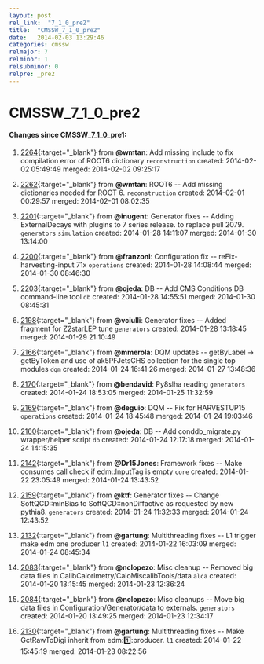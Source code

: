 ```yaml
---
layout: post
rel_link:  "7_1_0_pre2"
title:  "CMSSW_7_1_0_pre2"
date:   2014-02-03 13:29:46
categories: cmssw
relmajor: 7
relminor: 1
relsubminor: 0
relpre: _pre2
---
```


# CMSSW_7_1_0_pre2
#### Changes since CMSSW_7_1_0_pre1:

1. [2264](http://github.com/cms-sw/cmssw/pull/2264){:target="_blank"}  from **@wmtan**: Add missing include to fix compilation error of ROOT6 dictionary `reconstruction`  created: 2014-02-02 05:49:49 merged: 2014-02-02 09:25:17

2. [2262](http://github.com/cms-sw/cmssw/pull/2262){:target="_blank"}  from **@wmtan**: ROOT6 -- Add missing dictionaries needed for ROOT 6. `reconstruction`  created: 2014-02-01 00:29:57 merged: 2014-02-01 08:02:35

3. [2201](http://github.com/cms-sw/cmssw/pull/2201){:target="_blank"}  from **@inugent**: Generator fixes -- Adding ExternalDecays with plugins to 7 series release. to replace pull 2079. `generators`  `simulation`  created: 2014-01-28 14:11:07 merged: 2014-01-30 13:14:00

4. [2200](http://github.com/cms-sw/cmssw/pull/2200){:target="_blank"}  from **@franzoni**: Configuration fix -- reFix-harvesting-input 71x `operations`  created: 2014-01-28 14:08:44 merged: 2014-01-30 08:46:30

5. [2203](http://github.com/cms-sw/cmssw/pull/2203){:target="_blank"}  from **@ojeda**: DB -- Add CMS Conditions DB command-line tool `db`  created: 2014-01-28 14:55:51 merged: 2014-01-30 08:45:31

6. [2198](http://github.com/cms-sw/cmssw/pull/2198){:target="_blank"}  from **@vciulli**: Generator fixes -- Added fragment for Z2starLEP tune `generators`  created: 2014-01-28 13:18:45 merged: 2014-01-29 21:10:49

7. [2166](http://github.com/cms-sw/cmssw/pull/2166){:target="_blank"}  from **@mmerola**: DQM updates -- getByLabel -> getByToken and use of ak5PFJetsCHS collection for the single top modules `dqm`  created: 2014-01-24 16:41:26 merged: 2014-01-27 13:48:36

8. [2170](http://github.com/cms-sw/cmssw/pull/2170){:target="_blank"}  from **@bendavid**: Py8slha reading `generators`  created: 2014-01-24 18:53:05 merged: 2014-01-25 11:32:59

9. [2169](http://github.com/cms-sw/cmssw/pull/2169){:target="_blank"}  from **@deguio**: DQM -- Fix for HARVESTUP15 `operations`  created: 2014-01-24 18:45:48 merged: 2014-01-24 19:03:46

10. [2160](http://github.com/cms-sw/cmssw/pull/2160){:target="_blank"}  from **@ojeda**: DB -- Add conddb_migrate.py wrapper/helper script `db`  created: 2014-01-24 12:17:18 merged: 2014-01-24 14:15:35

11. [2142](http://github.com/cms-sw/cmssw/pull/2142){:target="_blank"}  from **@Dr15Jones**: Framework fixes -- Make consumes call check if edm::InputTag is empty `core`  created: 2014-01-22 23:05:49 merged: 2014-01-24 13:43:52

12. [2159](http://github.com/cms-sw/cmssw/pull/2159){:target="_blank"}  from **@ktf**: Generator fixes -- Change SoftQCD::minBias to SoftQCD::nonDiffactive as requested by new pythia8. `generators`  created: 2014-01-24 11:32:33 merged: 2014-01-24 12:43:52

13. [2132](http://github.com/cms-sw/cmssw/pull/2132){:target="_blank"}  from **@gartung**: Multithreading fixes -- L1 trigger make edm one producer `l1`  created: 2014-01-22 16:03:09 merged: 2014-01-24 08:45:34

14. [2083](http://github.com/cms-sw/cmssw/pull/2083){:target="_blank"}  from **@nclopezo**: Misc cleanup -- Removed big data files in CalibCalorimetry/CaloMiscalibTools/data `alca`  created: 2014-01-20 13:15:45 merged: 2014-01-23 12:36:24

15. [2084](http://github.com/cms-sw/cmssw/pull/2084){:target="_blank"}  from **@nclopezo**: Misc cleanups -- Move big data files in Configuration/Generator/data to externals. `generators`  created: 2014-01-20 13:49:25 merged: 2014-01-23 12:34:17

16. [2130](http://github.com/cms-sw/cmssw/pull/2130){:target="_blank"}  from **@gartung**: Multithreading fixes -- Make GctRawToDigi inherit from edm::one::producer. `l1`  created: 2014-01-22 15:45:19 merged: 2014-01-23 08:22:56
